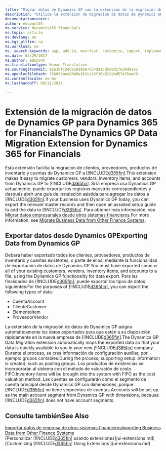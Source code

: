 ```yaml
---
title: "Migrar datos de Dynamics GP con la extensión de la migración de datos | Documentos de Microsoft"
description: "Utilice la extensión de migración de datos de Dynamics GP para migrar clientes, proveedores, productos de inventario y cuentas desde Dynamics GP a Dynamics 365 for Financials."
documentationcenter: 
author: edupont04
ms.service: dynamics365-financials
ms.topic: article
ms.devlang: na
ms.tgt_pltfrm: na
ms.workload: na
ms. search.keywords: app, add-in, manifest, customize, import, implement
ms.date: 03/29/2017
ms.author: edupont
ms.translationtype: Human Translation
ms.sourcegitcommit: 81636fc2e661bd9b07c54da1cd5d0d27e30d01a2
ms.openlocfilehash: 31b698aea884da162cc18f16a912ebd57e35aed9
ms.contentlocale: es-mx
ms.lasthandoff: 09/11/2017

---
```

# <a name="the-dynamics-gp-data-migration-extension-for-dynamics-365-for-financials"></a><span data-ttu-id="d2378-103">Extensión de la migración de datos de Dynamics GP para Dynamics 365 for Financials</span><span class="sxs-lookup"><span data-stu-id="d2378-103">The Dynamics GP Data Migration Extension for Dynamics 365 for Financials</span></span>
<span data-ttu-id="d2378-104">Esta extensión facilita la migración de clientes, proveedores, productos de inventario y cuentas de Dynamics GP a [!INCLUDE[d365fin](includes/d365fin_md.md)].</span><span class="sxs-lookup"><span data-stu-id="d2378-104">This extension makes it easy to migrate customers, vendors, inventory items, and accounts from Dynamics GP to [!INCLUDE[d365fin](includes/d365fin_md.md)].</span></span> <span data-ttu-id="d2378-105">Si la empresa usa Dynamics GP actualmente, puede exportar los registros maestros correspondientes y después abrir una guía de instalación asistida para agregar los datos a [!INCLUDE[d365fin](includes/d365fin_md.md)].</span><span class="sxs-lookup"><span data-stu-id="d2378-105">If your business uses Dynamics GP today, you can export the relevant master records and then open an assisted setup guide to add the data to [!INCLUDE[d365fin](includes/d365fin_md.md)].</span></span> <span data-ttu-id="d2378-106">Para obtener más información, vea [Migrar datos empresariales desde otros sistemas financieros](upload-data.md).</span><span class="sxs-lookup"><span data-stu-id="d2378-106">For more information, see [Migrate Business Data from Other Finance Systems](upload-data.md).</span></span>

## <a name="exporting-data-from-dynamics-gp"></a><span data-ttu-id="d2378-107">Exportar datos desde Dynamics GP</span><span class="sxs-lookup"><span data-stu-id="d2378-107">Exporting Data from Dynamics GP</span></span>
<span data-ttu-id="d2378-108">Deberá haber exportado todos los clientes, proveedores, productos de inventario y cuentas existentes, o parte de ellos, mediante la funcionalidad de exportación de datos de Dynamics GP.</span><span class="sxs-lookup"><span data-stu-id="d2378-108">You must have exported some or all of your existing customers, vendors, inventory items, and accounts to a file, using the Dynamics GP functionality for data export.</span></span> <span data-ttu-id="d2378-109">Para las finalidades de [!INCLUDE[d365fin](includes/d365fin_md.md)], puede exportar los tipos de datos siguientes:</span><span class="sxs-lookup"><span data-stu-id="d2378-109">For the purposes of [!INCLUDE[d365fin](includes/d365fin_md.md)], you can export the following types of data:</span></span>

* <span data-ttu-id="d2378-110">Cuenta</span><span class="sxs-lookup"><span data-stu-id="d2378-110">Account</span></span>  
* <span data-ttu-id="d2378-111">Cliente</span><span class="sxs-lookup"><span data-stu-id="d2378-111">Customer</span></span>  
* <span data-ttu-id="d2378-112">Elemento</span><span class="sxs-lookup"><span data-stu-id="d2378-112">Item</span></span>  
* <span data-ttu-id="d2378-113">Proveedor</span><span class="sxs-lookup"><span data-stu-id="d2378-113">Vendor</span></span>  

<span data-ttu-id="d2378-114">La extensión de la migración de datos de Dynamics GP asigna automáticamente los datos exportados para que estén a su disposición rápidamente en la nueva empresa de [!INCLUDE[d365fin](includes/d365fin_md.md)].</span><span class="sxs-lookup"><span data-stu-id="d2378-114">The Dynamics GP Data Migration extension automatically maps the exported data so that your data is quickly available to you in your new [!INCLUDE[d365fin](includes/d365fin_md.md)] company.</span></span> <span data-ttu-id="d2378-115">Durante el proceso, se crea información de configuración auxiliar, por ejemplo grupos contables.</span><span class="sxs-lookup"><span data-stu-id="d2378-115">During the process, supporting setup information is created, such as posting groups.</span></span> <span data-ttu-id="d2378-116">Los productos de existencias se incorporarán al sistema con el método de valoración de costo FIFO.</span><span class="sxs-lookup"><span data-stu-id="d2378-116">Inventory items will be brought into the system with FIFO as the cost valuation method.</span></span> <span data-ttu-id="d2378-117">Las cuentas se configurarán como el segmento de cuenta principal desde Dynamics GP con dimensiones, porque [!INCLUDE[d365fin](includes/d365fin_long_md.md)] no tiene segmentos de cuentas.</span><span class="sxs-lookup"><span data-stu-id="d2378-117">Accounts will be set up as the main account segment from Dynamics GP with dimensions, because [!INCLUDE[d365fin](includes/d365fin_long_md.md)] does not have account segments.</span></span>

## <a name="see-also"></a><span data-ttu-id="d2378-118">Consulte también</span><span class="sxs-lookup"><span data-stu-id="d2378-118">See Also</span></span>
[<span data-ttu-id="d2378-119">Importar datos de empresa de otros sistemas financieros</span><span class="sxs-lookup"><span data-stu-id="d2378-119">Importing Business Data from Other Finance Systems</span></span>](upload-data.md)  
<span data-ttu-id="d2378-120">[Personalizar [!INCLUDE[d365fin](includes/d365fin_md.md)] usando extensiones](ui-extensions.md)</span><span class="sxs-lookup"><span data-stu-id="d2378-120">[Customizing [!INCLUDE[d365fin](includes/d365fin_md.md)] Using Extensions ](ui-extensions.md)</span></span>  

